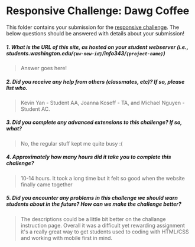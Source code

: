 # Responsive Challenge: Dawg Coffee

This folder contains your submission for the [responsive challenge](http://faculty.washington.edu/mikefree/info343/#/challenges/responsive). The below questions should be answered with details about your submission!

##### 1. What is the URL of this site, as hosted on your student webserver (i.e., students.washington.edu/<code>{uw-new-id}</code>/info343/<code>{project-name}</code>) #####
> Answer goes here!

##### 2. Did you receive any help from others (classmates, etc)? If so, please list who. #####
> Kevin Yan - Student AA, Joanna Koseff - TA, and Michael Nguyen - Student AC.

##### 3. Did you complete any advanced extensions to this challenge? If so, what? #####
> No, the regular stuff kept me quite busy :(

##### 4. Approximately how many hours did it take you to complete this challenge? #####
> 10-14 hours. It took a long time but it felt so good when the website finally came together

##### 5. Did you encounter any problems in this challenge we should warn students about in the future? How can we make the challenge better? #####
> The descriptions could be a little bit better on the challange instruction page. Overall it was a difficult yet rewarding assignment it's a really great way to get students used to coding with HTML/CSS and working with mobile first in mind.

